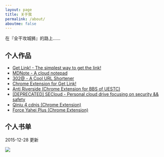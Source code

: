 ```yaml
---
layout: page
title: 关于我
permalink: /about/
aboutme: false
---
```


在『全干攻城狮』的路上……


个人作品
---

- <a href="https://get-link.xyz/" target="_blank">Get Link! - The simplest way to get the link!</a>
- <a href="https://mdnote.xyz/" target="_blank">MDNote - A cloud notepad</a>
- <a href="https://302.at" target="_blank">302@ - A Cool URL Shortener</a>
- <a href="https://goo.gl/S7YxOS" target="_blank">Chrome Extension for Get Link!</a>
- <a href="https://goo.gl/hDNliA" target="_blank">Anti Riverside (Chrome Extension for BBS of UESTC)</a>
- <a href="http://secloud.xyz/" target="_blank">[DEPRECATED] SECloud - Personal cloud drive focusing on security && safety</a>
- <a href="https://goo.gl/XyqOrm" target="_blank">Qiniu 4 cdnjs (Chrome Extension)</a>
- <a href="https://goo.gl/Nixn8c" target="_blank">Force Yahei Plus (Chrome Extension)</a>

个人书单
---

2015-12-28 更新

![](https://dn-getlink.qbox.me/22m7gwlv7vi.png)
